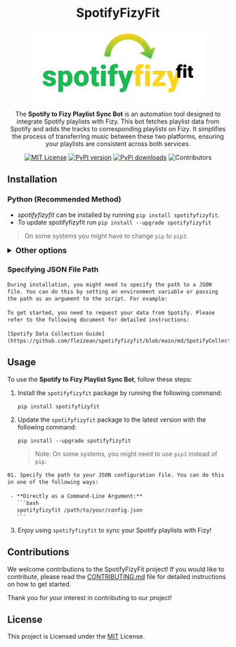 <div align="center">
  
# SpotifyFizyFit
<img src="https://github.com/fleizean/spotifyfizyfit/raw/main/assets/img/spotifyfizyfit.png" >

The **Spotify to Fizy Playlist Sync Bot** is an automation tool designed to integrate Spotify playlists with Fizy. This bot fetches playlist data from Spotify and adds the tracks to corresponding playlists on Fizy. It simplifies the process of transferring music between these two platforms, ensuring your playlists are consistent across both services.

[![MIT License](https://img.shields.io/github/license/fleizean/spotifyfizyfit?color=44CC11&style=flat-square)](https://github.com/fleizean/spotifyfizyfit/blob/master/LICENSE)
[![PyPI version](https://img.shields.io/pypi/pyversions/spotifyfizyfit?color=%2344CC11&style=flat-square)](https://pypi.org/project/spotifyfizyfit/)
[![PyPi downloads](https://img.shields.io/pypi/dw/spotifyfizyfit?label=downloads@pypi&color=344CC11&style=flat-square)](https://pypi.org/project/spotifyfizyfit/)
![Contributors](https://img.shields.io/github/contributors/fleizean/spotifyfizyfit?style=flat-square)

</div>

## Installation

### Python (Recommended Method)
  - _spotifyfizyfit_ can be installed by running `pip install spotifyfizyfit`.
  - To update spotifyfizyfit run `pip install --upgrade spotifyfizyfit`

  > On some systems you might have to change `pip` to `pip3`.

  <details>
    <summary style="font-size:1.25em"><strong>Other options</strong></summary>
    - On Termux
        - `sh -c "$(curl https://raw.githubusercontent.com/fleizean/spotifyfizyfit/main/install.sh)"`      
    - Build from source
        ```bash
	    git clone https://github.com/flizean/spotifyfizyfit && cd spotifyfizyfit
        sh install.sh	    
	    ```
        Right now, enjoy it with `spotifyfizyfit`. 
  </details>

  ### Specifying JSON File Path
    During installation, you might need to specify the path to a JSON file. You can do this by setting an environment variable or passing the path as an argument to the script. For example:
  
    To get started, you need to request your data from Spotify. Please refer to the following document for detailed instructions:

    [Spotify Data Collection Guide](https://github.com/fleizean/spotifyfizyfit/blob/main/md/SpotifyCollectData.md)
    
## Usage

  To use the **Spotify to Fizy Playlist Sync Bot**, follow these steps:

  1. Install the `spotifyfizyfit` package by running the following command:
     ```
     pip install spotifyfizyfit
     ```

  2. Update the `spotifyfizyfit` package to the latest version with the following command:
     ```
     pip install --upgrade spotifyfizyfit
     ```

     > Note: On some systems, you might need to use `pip3` instead of `pip`.

    01. Specify the path to your JSON configuration file. You can do this in one of the following ways:
  
     - **Directly as a Command-Line Argument:**
       ```bash
       spotifyfizyfit /path/to/your/config.json
       ```

  3. Enjoy using `spotifyfizyfit` to sync your Spotify playlists with Fizy!

## Contributions

We welcome contributions to the SpotifyFizyFit project! If you would like to contribute, please read the [CONTRIBUTING.md](https://github.com/fleizean/spotifyfizyfit/blob/main/md/CONTRIBUTING.md) file for detailed instructions on how to get started.

Thank you for your interest in contributing to our project!

## License

This project is Licensed under the [MIT](https://github.com/fleizean/spotifyfizyfit/blob/main/LICENSE) License.